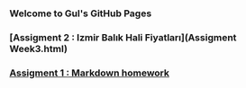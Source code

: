 ### Welcome to Gul's GitHub Pages



### [Assigment 2 : Izmir Balık Hali Fiyatları](Assigment Week3.html)

### [Assigment 1 : Markdown homework](Assigment1.html)

